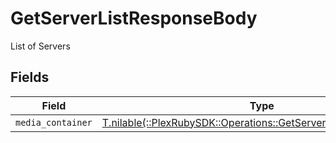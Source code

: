 # GetServerListResponseBody

List of Servers


## Fields

| Field                                                                                                                       | Type                                                                                                                        | Required                                                                                                                    | Description                                                                                                                 |
| --------------------------------------------------------------------------------------------------------------------------- | --------------------------------------------------------------------------------------------------------------------------- | --------------------------------------------------------------------------------------------------------------------------- | --------------------------------------------------------------------------------------------------------------------------- |
| `media_container`                                                                                                           | [T.nilable(::PlexRubySDK::Operations::GetServerListMediaContainer)](../../models/operations/getserverlistmediacontainer.md) | :heavy_minus_sign:                                                                                                          | N/A                                                                                                                         |
